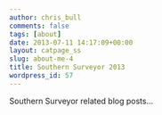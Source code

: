 ```yaml
---
author: chris_bull
comments: false
tags: [about]
date: 2013-07-11 14:17:09+00:00
layout: catpage_ss
slug: about-me-4
title: Southern Surveyor 2013
wordpress_id: 57
---
```


Southern Surveyor related blog posts...

